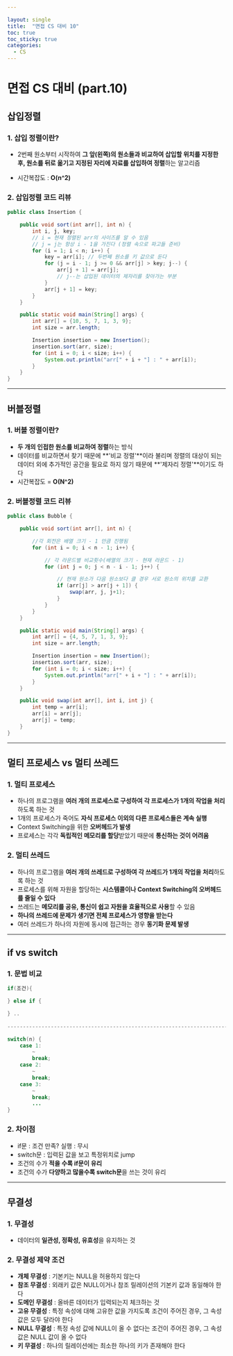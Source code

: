 ```yaml
---

layout: single
title:  "면접 CS 대비 10"
toc: true
toc_sticky: true
categories:
  - CS
---
```


#  면접 CS 대비 (part.10)



## 삽입정렬



### **1. 삽입 정렬이란?**

- 2번째 원소부터 시작하여 **그 앞(왼쪽)의 원소들과 비교하여 삽입할 위치를 지정한 후, 원소를 뒤로 옮기고 지정된 자리에 자료를 삽입하여 정렬**하는 알고리즘

- 시간복잡도 : **O(n^2)**  

  

### **2. 삽입정렬 코드 리뷰**

```java
public class Insertion {

    public void sort(int arr[], int n) {
        int i, j, key;
        // i = 현재 정렬된 arr의 사이즈를 알 수 있음
        // j = j는 항상 i - 1을 가진다 (정렬 속으로 파고들 준비)
        for (i = 1; i < n; i++) {
            key = arr[i]; // 두번째 원소를 키 값으로 둔다
            for (j = i - 1; j >= 0 && arr[j] > key; j--) {
                arr[j + 1] = arr[j];
                // j--는 삽입된 데이터의 제자리를 찾아가는 부분
            }
            arr[j + 1] = key;
        }
    }

    public static void main(String[] args) {
        int arr[] = {10, 5, 7, 1, 3, 9};
        int size = arr.length;

        Insertion insertion = new Insertion();
        insertion.sort(arr, size);
        for (int i = 0; i < size; i++) {
            System.out.println("arr[" + i + "] : " + arr[i]);
        }
    }
}
```



---



## 버블정렬

### **1. 버블 정렬이란?**

- **두 개의 인접한 원소를 비교하여 정렬**하는 방식
- 데이터를 비교하면서 찾기 때문에 **'비교 정렬'**이라 불리며 정렬의 대상이 되는 데이터 외에 추가적인 공간을 필요로 하지 않기 때문에 **'제자리 정렬'**이기도 하다
- 시간복잡도 = **O(N^2)**



### **2. 버블정렬 코드 리뷰**

```java
public class Bubble {

    public void sort(int arr[], int n) {

        //각 회전은 배열 크기 - 1 만큼 진행됨
        for (int i = 0; i < n - 1; i++) {

            // 각 라운드별 비교횟수(배열의 크기 - 현재 라운드 - 1)
            for (int j = 0; j < n - i - 1; j++) {

                // 현재 원소가 다음 원소보다 클 경우 서로 원소의 위치를 교환
                if (arr[j] > arr[j + 1]) {
                    swap(arr, j, j+1);
                }
            }
        }
    }

    public static void main(String[] args) {
        int arr[] = {4, 5, 7, 1, 3, 9};
        int size = arr.length;

        Insertion insertion = new Insertion();
        insertion.sort(arr, size);
        for (int i = 0; i < size; i++) {
            System.out.println("arr[" + i + "] : " + arr[i]);
        }
    }

    public void swap(int arr[], int i, int j) {
        int temp = arr[i];
        arr[i] = arr[j];
        arr[j] = temp;
    }
}
```

  



---



## 멀티 프로세스 vs 멀티 쓰레드



### **1. 멀티 프로세스**

- 하나의 프로그램을 **여러 개의 프로세스로 구성하여 각 프로세스가 1개의 작업을 처리**하도록 하는 것
- 1개의 프로세스가 죽어도 **자식 프로세스 이외의 다른 프로세스들은 계속 실행**
- Context Switching을 위한 **오버헤드가 발생**
- 프로세스는 각각 **독립적인 메모리를 할당**받았기 때문에 **통신하는 것이 어려움**



### **2. 멀티 쓰레드**

- 하나의 프로그램을 **여러 개의 쓰레드로 구성하여 각 쓰레드가 1개의 작업을 처리**하도록 하는 것
- 프로세스를 위해 자원을 할당하는 **시스템콜이나 Context Switching의 오버헤드를 줄일 수 있다**
- 쓰레드는 **메모리를 공유, 통신이 쉽고 자원을 효율적으로 사용**할 수 있음
- **하나의 쓰레드에 문제가 생기면 전체 프로세스가 영향을 받는다**
- 여러 쓰레드가 하나의 자원에 동시에 접근하는 경우 **동기화 문제 발생**  

---



## if vs switch



### **1. 문법 비교**

```java
if(조건){

} else if {

} ..
    
-------------------------------------------------------------------------------------

switch(n) {
    case 1:
        ~ 
        break;
    case 2:
        ~
        break;
    case 3:
        ~
        break;
        ...
}
```



### **2. 차이점**

- if문 : 조건 만족? 실행 : 무시
- switch문 : 입력된 값을 보고 특정위치로 jump
- 조건의 수가 **적을 수록 if문이 유리**
- 조건의 수가 **다양하고 많을수록 switch문**을 쓰는 것이 유리  



---



## 무결성



### **1. 무결성**

- 데이터의 **일관성, 정확성, 유효성**을 유지하는 것



### **2. 무결성 제약 조건**

- **개체 무결성** : 기본키는 NULL을 허용하지 않는다
- **참조 무결성** : 외래키 값은 NULL이거나 참조 릴레이션의 기본키 값과 동일해야 한다
- **도메인 무결성** : 올바른 데이터가 입력되는지 체크하는 것
- **고유 무결성** : 특정 속성에 대해 고유한 값을 가지도록 조건이 주어진 경우, 그 속성 값은 모두 달라야 한다
- **NULL 무결성** : 특정 속성 값에 NULL이 올 수 없다는 조건이 주어진 경우, 그 속성 값은 NULL 값이 올 수 없다
- **키 무결성** : 하나의 릴레이션에는 최소한 하나의 키가 존재해야 한다
